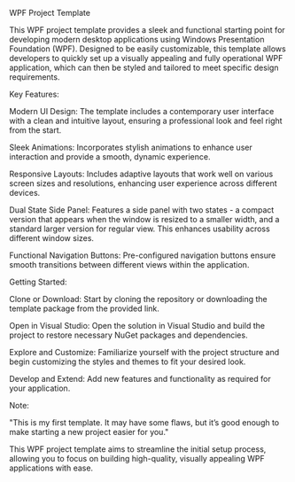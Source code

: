 WPF Project Template

This WPF project template provides a sleek and functional starting point for developing modern desktop applications using Windows Presentation Foundation (WPF). Designed to be easily customizable, this template allows developers to quickly set up a visually appealing and fully operational WPF application, which can then be styled and tailored to meet specific design requirements.


Key Features:

Modern UI Design: The template includes a contemporary user interface with a clean and intuitive layout, ensuring a professional look and feel right from the start.

Sleek Animations: Incorporates stylish animations to enhance user interaction and provide a smooth, dynamic experience.

Responsive Layouts: Includes adaptive layouts that work well on various screen sizes and resolutions, enhancing user experience across different devices.

Dual State Side Panel: Features a side panel with two states - a compact version that appears when the window is resized to a smaller width, and a standard larger version for regular view. This enhances usability across different window sizes.

Functional Navigation Buttons: Pre-configured navigation buttons ensure smooth transitions between different views within the application.


Getting Started:

Clone or Download: Start by cloning the repository or downloading the template package from the provided link.

Open in Visual Studio: Open the solution in Visual Studio and build the project to restore necessary NuGet packages and dependencies.

Explore and Customize: Familiarize yourself with the project structure and begin customizing the styles and themes to fit your desired look.

Develop and Extend: Add new features and functionality as required for your application.


Note:

"This is my first template. It may have some flaws, but it’s good enough to make starting a new project easier for you."

This WPF project template aims to streamline the initial setup process, allowing you to focus on building high-quality, visually appealing WPF applications with ease.

